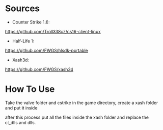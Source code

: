 # Sources

- Counter Strike 1.6:

https://github.com/Troll338cz/cs16-client-linux

- Half-Life 1:

https://github.com/FWGS/hlsdk-portable

- Xash3d:

https://github.com/FWGS/xash3d

# How To Use

Take the valve folder and cstrike in the game directory, create a xash folder and put it inside

after this process put all the files inside the xash folder and replace the cl_dlls and dlls.

